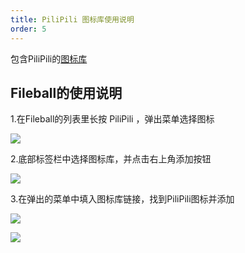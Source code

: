 ```yaml
---
title: PiliPili 图标库使用说明
order: 5
---
```

包含PiliPili的[图标库](https://raw.githubusercontent.com/Twoandz9/Emby-icons/main/TheRaw.json)

## Fileball的使用说明
1.在Fileball的列表里长按 PiliPili ，弹出菜单选择图标

![](https://img.155155155.xyz/i/2024/02/1708329497.webp)

2.底部标签栏中选择图标库，并点击右上角添加按钮

![](https://img.155155155.xyz/i/2024/02/1708329653.webp)

3.在弹出的菜单中填入图标库链接，找到PiliPili图标并添加

![](https://img.155155155.xyz/i/2024/02/1708329747.webp)

![](https://img.155155155.xyz/i/2024/02/1708329826.webp)

